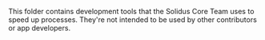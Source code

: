 This folder contains development tools that the Solidus Core Team uses to speed
up processes. They're not intended to be used by other contributors or app
developers.
